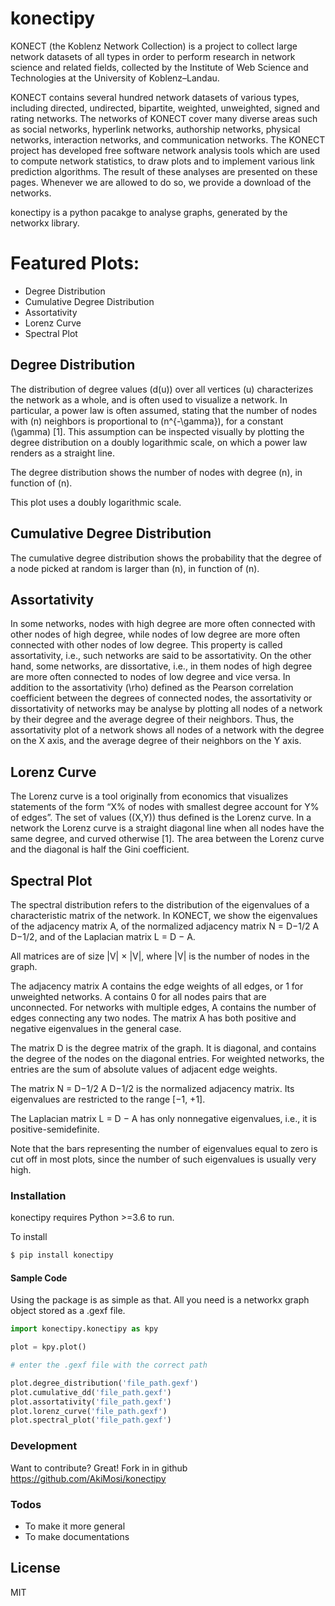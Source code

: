 # konectipy
KONECT (the Koblenz Network Collection) is a project to collect large network datasets of all types in order to perform research in network science and related fields, collected by the Institute of Web Science and Technologies at the University of Koblenz–Landau.

KONECT contains several hundred network datasets of various types, including directed, undirected, bipartite, weighted, unweighted, signed and rating networks. The networks of KONECT cover many diverse areas such as social networks, hyperlink networks, authorship networks, physical networks, interaction networks, and communication networks. The KONECT project has developed free software network analysis tools which are used to compute network statistics, to draw plots and to implement various link prediction algorithms. The result of these analyses are presented on these pages. Whenever we are allowed to do so, we provide a download of the networks.

konectipy is a python pacakge to analyse graphs, generated by the networkx library.

  

#  Featured Plots:

  - Degree Distribution
  - Cumulative Degree Distribution
  - Assortativity
  - Lorenz Curve
  - Spectral Plot

## Degree Distribution
The distribution of degree values \(d(u)\) over all vertices \(u\) characterizes the network as a whole, and is often used to visualize a network. In particular, a power law is often assumed, stating that the number of nodes with \(n\) neighbors is proportional to \(n^{-\gamma}\), for a constant \(\gamma\) [1]. This assumption can be inspected visually by plotting the degree distribution on a doubly logarithmic scale, on which a power law renders as a straight line.

The degree distribution shows the number of nodes with degree \(n\), in function of \(n\).

This plot uses a doubly logarithmic scale.

## Cumulative Degree Distribution
The cumulative degree distribution shows the probability that the degree of a node picked at random is larger than \(n\), in function of \(n\).
## Assortativity
In some networks, nodes with high degree are more often connected with other nodes of high degree, while nodes of low degree are more often connected with other nodes of low degree. This property is called assortativity, i.e., such networks are said to be assortativity. On the other hand, some networks, are dissortative, i.e., in them nodes of high degree are more often connected to nodes of low degree and vice versa. In addition to the assortativity \(\rho\) defined as the Pearson correlation coefficient between the degrees of connected nodes, the assortativity or dissortativity of networks may be analyse by plotting all nodes of a network by their degree and the average degree of their neighbors. Thus, the assortativity plot of a network shows all nodes of a network with the degree on the X axis, and the average degree of their neighbors on the Y axis.
## Lorenz Curve
The Lorenz curve is a tool originally from economics that visualizes statements of the form “X% of nodes with smallest degree account for Y% of edges”. The set of values \((X,Y)\) thus defined is the Lorenz curve. In a network the Lorenz curve is a straight diagonal line when all nodes have the same degree, and curved otherwise [1]. The area between the Lorenz curve and the diagonal is half the Gini coefficient.
## Spectral Plot
The spectral distribution refers to the distribution of the eigenvalues of a characteristic matrix of the network. In KONECT, we show the eigenvalues of the adjacency matrix A, of the normalized adjacency matrix N = D−1/2 A D−1/2, and of the Laplacian matrix L = D − A.

All matrices are of size |V| × |V|, where |V| is the number of nodes in the graph.

The adjacency matrix A contains the edge weights of all edges, or 1 for unweighted networks. A contains 0 for all nodes pairs that are unconnected. For networks with multiple edges, A contains the number of edges connecting any two nodes. The matrix A has both positive and negative eigenvalues in the general case.

The matrix D is the degree matrix of the graph. It is diagonal, and contains the degree of the nodes on the diagonal entries. For weighted networks, the entries are the sum of absolute values of adjacent edge weights.

The matrix N = D−1/2 A D−1/2 is the normalized adjacency matrix. Its eigenvalues are restricted to the range [−1, +1].

The Laplacian matrix L = D − A has only nonnegative eigenvalues, i.e., it is positive-semidefinite.

Note that the bars representing the number of eigenvalues equal to zero is cut off in most plots, since the number of such eigenvalues is usually very high.

### Installation

konectipy requires Python >=3.6 to run.

To install

```sh
$ pip install konectipy
```

#### Sample Code
Using the package is as simple as that. All you need is a networkx graph object stored as a .gexf file.

```py
import konectipy.konectipy as kpy

plot = kpy.plot()

# enter the .gexf file with the correct path

plot.degree_distribution('file_path.gexf') 
plot.cumulative_dd('file_path.gexf')
plot.assortativity('file_path.gexf')
plot.lorenz_curve('file_path.gexf')
plot.spectral_plot('file_path.gexf')
```

### Development

Want to contribute? Great!
Fork in in github https://github.com/AkiMosi/konectipy

### Todos

 - To make it more general
 - To make documentations

License
----

MIT


